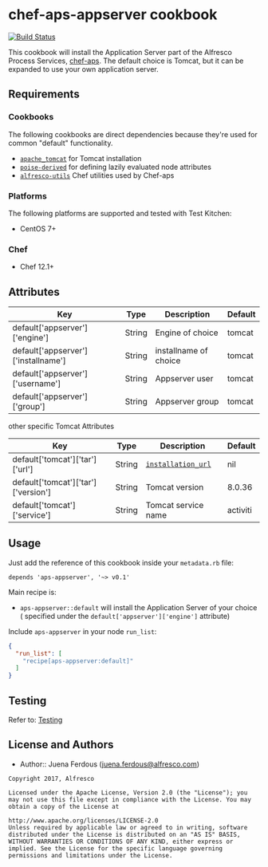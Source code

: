 # chef-aps-appserver cookbook
[![Build Status](https://travis-ci.org/Alfresco/chef-aps-appserver.svg)](https://travis-ci.org/Alfresco/chef-aps-appserver?branch=develop)

This cookbook will install the Application Server part of the Alfresco Process Services, [chef-aps](https://github.com/alfresco/chef-aps).
The default choice is Tomcat, but it can be expanded to use your own application server.

## Requirements

### Cookbooks

The following cookbooks are direct dependencies because they're used for common "default" functionality.

- [`apache_tomcat`](https://github.com/Alfresco/chef-apache_tomcat) for Tomcat installation
- [`poise-derived`](https://github.com/poise/poise-derived) for defining lazily evaluated node attributes
- [`alfresco-utils`](https://github.com/Alfresco/chef-alfresco-utils) Chef utilities used by Chef-aps

### Platforms

The following platforms are supported and tested with Test Kitchen:

- CentOS 7+

### Chef

- Chef 12.1+

## Attributes

| Key | Type | Description | Default |
|-----|------|-------------|---------|
| default['appserver']['engine'] | String | Engine of choice  | tomcat  |
| default['appserver']['installname'] | String | installname of choice  | tomcat  |
| default['appserver']['username'] | String   | Appserver user |  tomcat |
| default['appserver']['group']  | String   | Appserver group |  tomcat |

other specific Tomcat Attributes

| Key | Type | Description | Default |
|-----|------|-------------|---------|
| default['tomcat']['tar']['url'] | String | [`installation_url`](http://archive.apache.org/dist/tomcat/tomcat-8/v8.0.36/bin/apache-tomcat-8.0.36.tar.gz) | nil
| default['tomcat']['tar']['version'] | String | Tomcat version | 8.0.36
| default['tomcat']['service'] | String | Tomcat service name | activiti

## Usage

Just add the reference of this cookbook inside your `metadata.rb` file:

```
depends 'aps-appserver', '~> v0.1'
```

Main recipe is:

- `aps-appserver::default` will install the Application Server of your choice ( specified under the `default['appserver']['engine']` attribute)

Include `aps-appserver` in your node `run_list`:

```json
{
  "run_list": [
    "recipe[aps-appserver:default]"
  ]
}
```
## Testing
Refer to: [Testing](./TESTING.md)
## License and Authors

- Author:: Juena Ferdous (<juena.ferdous@alfresco.com>)

```text
Copyright 2017, Alfresco

Licensed under the Apache License, Version 2.0 (the "License"); you may not use this file except in compliance with the License. You may obtain a copy of the License at

http://www.apache.org/licenses/LICENSE-2.0
Unless required by applicable law or agreed to in writing, software distributed under the License is distributed on an "AS IS" BASIS, WITHOUT WARRANTIES OR CONDITIONS OF ANY KIND, either express or implied. See the License for the specific language governing permissions and limitations under the License.
```


